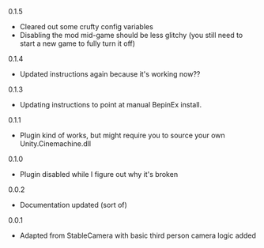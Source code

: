 0.1.5
* Cleared out some crufty config variables
* Disabling the mod mid-game should be less glitchy (you still need to start a new game to fully turn it off)

0.1.4
* Updated instructions again because it's working now??

0.1.3
* Updating instructions to point at manual BepinEx install.

0.1.1
* Plugin kind of works, but might require you to source your own Unity.Cinemachine.dll

0.1.0
* Plugin disabled while I figure out why it's broken

0.0.2
* Documentation updated (sort of)

0.0.1
* Adapted from StableCamera with basic third person camera logic added